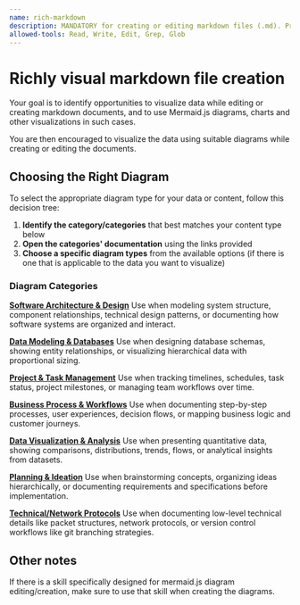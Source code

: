 ```yaml
---
name: rich-markdown
description: MANDATORY for creating or editing markdown files (.md). Provides Mermaid.js diagram expertise to visualize software architecture, system design, data models, technical protocols, and project plans. USE THIS SKILL when creating or editing tecnical documentation or any kind of documentation which documents models, data, plans or designs.
allowed-tools: Read, Write, Edit, Grep, Glob
---
```


# Richly visual markdown file creation

Your goal is to identify opportunities to visualize data while editing or creating markdown documents, and to use Mermaid.js diagrams, charts and other visualizations in such cases.

You are then encouraged to visualize the data using suitable diagrams while creating or editing the documents.

## Choosing the Right Diagram

To select the appropriate diagram type for your data or content, follow this decision tree:

1. **Identify the category/categories** that best matches your content type below
2. **Open the categories' documentation** using the links provided
3. **Choose a specific diagram types** from the available options (if there is one that is applicable to the data you want to visualize)

### Diagram Categories

**[Software Architecture & Design](./SOFTWARE_ARCHITECTURE_DESIGN.md)**
Use when modeling system structure, component relationships, technical design patterns, or documenting how software systems are organized and interact.

**[Data Modeling & Databases](./DATA_MODELING_DATABASES.md)**
Use when designing database schemas, showing entity relationships, or visualizing hierarchical data with proportional sizing.

**[Project & Task Management](./PROJECT_TASK_MANAGEMENT.md)**
Use when tracking timelines, schedules, task status, project milestones, or managing team workflows over time.

**[Business Process & Workflows](./BUSINESS_PROCESS_WORKFLOWS.md)**
Use when documenting step-by-step processes, user experiences, decision flows, or mapping business logic and customer journeys.

**[Data Visualization & Analysis](./DATA_VISUALIZATION_ANALYSIS.md)**
Use when presenting quantitative data, showing comparisons, distributions, trends, flows, or analytical insights from datasets.

**[Planning & Ideation](./PLANNING_IDEATION.md)**
Use when brainstorming concepts, organizing ideas hierarchically, or documenting requirements and specifications before implementation.

**[Technical/Network Protocols](./TECHNICAL_NETWORK_PROTOCOLS.md)**
Use when documenting low-level technical details like packet structures, network protocols, or version control workflows like git branching strategies.

## Other notes

If there is a skill specifically designed for mermaid.js diagram editing/creation, make sure to use that skill when creating the diagrams.